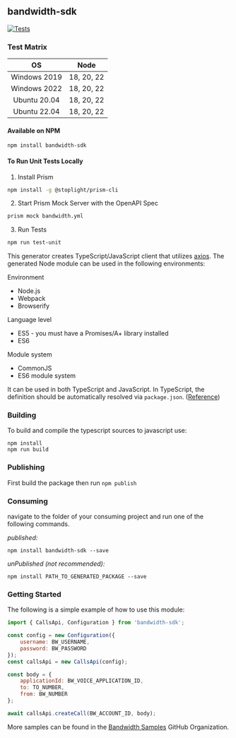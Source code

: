 ## bandwidth-sdk

[![Tests](https://github.com/Bandwidth/node-sdk/actions/workflows/deploy.yml/badge.svg)](https://github.com/Bandwidth/node-sdk/actions/workflows/deploy.yml)

### Test Matrix
| **OS** | **Node** |
|:---:|:---:|
| Windows 2019 | 18, 20, 22 |
| Windows 2022 | 18, 20, 22 |
| Ubuntu 20.04 | 18, 20, 22 |
| Ubuntu 22.04 | 18, 20, 22 |

#### Available on NPM
```
npm install bandwidth-sdk
```


#### To Run Unit Tests Locally

1. Install Prism
```bash
npm install -g @stoplight/prism-cli
```
2. Start Prism Mock Server with the OpenAPI Spec
```bash
prism mock bandwidth.yml
```
3. Run Tests
```bash
npm run test-unit
```


This generator creates TypeScript/JavaScript client that utilizes [axios](https://github.com/axios/axios). The generated Node module can be used in the following environments:

Environment
* Node.js
* Webpack
* Browserify

Language level
* ES5 - you must have a Promises/A+ library installed
* ES6

Module system
* CommonJS
* ES6 module system

It can be used in both TypeScript and JavaScript. In TypeScript, the definition should be automatically resolved via `package.json`. ([Reference](http://www.typescriptlang.org/docs/handbook/typings-for-npm-packages.html))

### Building

To build and compile the typescript sources to javascript use:
```
npm install
npm run build
```

### Publishing

First build the package then run ```npm publish```

### Consuming

navigate to the folder of your consuming project and run one of the following commands.

_published:_

```
npm install bandwidth-sdk --save
```

_unPublished (not recommended):_

```
npm install PATH_TO_GENERATED_PACKAGE --save
```

### Getting Started

The following is a simple example of how to use this module:

```javascript
import { CallsApi, Configuration } from 'bandwidth-sdk';

const config = new Configuration({
    username: BW_USERNAME,
    password: BW_PASSWORD
});
const callsApi = new CallsApi(config);

const body = {
    applicationId: BW_VOICE_APPLICATION_ID,
    to: TO_NUMBER,
    from: BW_NUMBER
};

await callsApi.createCall(BW_ACCOUNT_ID, body);
```

More samples can be found in the [Bandwidth Samples](https://github.com/orgs/Bandwidth-Samples/repositories?q=lang%3Ajavascript&type=all) GitHub Organization.
